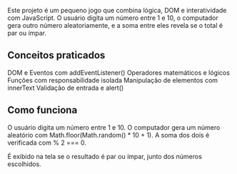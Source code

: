 Este projeto é um pequeno jogo que combina lógica, DOM e interatividade com JavaScript. O usuário digita um número entre 1 e 10, o computador gera outro número aleatoriamente, e a soma entre eles revela se o total é par ou ímpar.

## Conceitos praticados

DOM e Eventos com addEventListener()
Operadores matemáticos e lógicos
Funções com responsabilidade isolada
Manipulação de elementos com innerText
Validação de entrada e alert()

## Como funciona

O usuário digita um número entre 1 e 10.
O computador gera um número aleatório com Math.floor(Math.random() \* 10 + 1).
A soma dos dois é verificada com % 2 === 0.

É exibido na tela se o resultado é par ou ímpar, junto dos números escolhidos.
